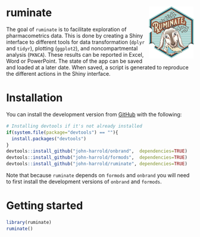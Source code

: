 
<!-- README.md is generated from README.Rmd. Please edit that file -->

# ruminate <img src="man/figures/logo.png" align="right" height="138.5" />

<!-- badges: start 
[![R-CMD-check](https://github.com/john-harrold/ruminate/workflows/R-CMD-check/badge.svg)](https://github.com/john-harrold/ruminate/actions)
-->
<!---
[![version](https://www.r-pkg.org/badges/version/ruminate)](https://CRAN.R-project.org/package=ruminate)
![cranlogs](https://cranlogs.r-pkg.org/badges/ruminate) 
![Active](https://www.repostatus.org/badges/latest/active.svg)
--->
<!-- badges: 
[![Lifecycle: Experimental](https://img.shields.io/badge/lifecycle-experimental-orange.svg)](https://lifecycle.r-lib.org/articles/stages.html)


[ruminate](<https://rumiante.ubiquity.tools>) 
end -->

The goal of `ruminate` is to facilitate exploration of pharmacometrics
data. This is done by creating a Shiny interface to different tools for
data transformation (`dplyr` and `tidyr`), plotting (`ggplot2`), and
noncompartmental analysis (`PKNCA`). These results can be reported in
Excel, Word or PowerPoint. The state of the app can be saved and loaded
at a later date. When saved, a script is generated to reproduce the
different actions in the Shiny interface.

# Installation

<!---
You can install the released version of ``rumiante`` from [CRAN](https://cran.r-project.org/package=ruminate) with:

``` r
install.packages("ruminate")
```
--->

You can install the development version from
[GitHub](https://github.com/john-harrold/ruminate/) with the following:

``` r
# Installing devtools if it's not already installed
if(system.file(package="devtools") == ""){
  install.packages("devtools") 
}
devtools::install_github("john-harrold/onbrand",  dependencies=TRUE)
devtools::install_github("john-harrold/formods",  dependencies=TRUE)
devtools::install_github("john-harrold/ruminate", dependencies=TRUE)
```

Note that because `ruminate` depends on `formods` and `onbrand` you will
need to first install the development versions of `onbrand` and
`formods`.

# Getting started

``` r
library(ruminate)
ruminate()
```
